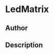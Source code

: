# LedMatrix

## Author

<!-- Insert Your Name Here -->

## Description

<!-- Describe your example here -->
